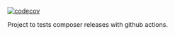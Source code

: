 [![codecov](https://codecov.io/gh/sitepark/github-composer-release-test/branch/main/graph/badge.svg?token=AILO6STIG2)](https://codecov.io/gh/sitepark/github-composer-release-test)

Project to tests composer releases with github actions.
